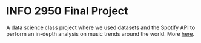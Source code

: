 # INFO 2950 Final Project

A data science class project where we used datasets and the Spotify API to perform an in-depth analysis on music trends around the world. More [here](https://github.com/snajima/info2950_final_project/blob/main/Final%20Project.ipynb).
